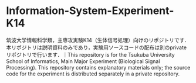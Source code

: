 # Information-System-Experiment-K14
筑波大学情報科学類，主専攻実験K14（生体信号処理）向けのリポジトリです．本リポジトリは説明資料のみであり，実験用ソースコードの配布は別のprivateリポジトリで行います．｜This repository is for the Tsukuba University School of Informatics, Main Major Experiment (Biological Signal Processing). This repository contains explanatory materials only; the source code for the experiment is distributed separately in a private repository.
